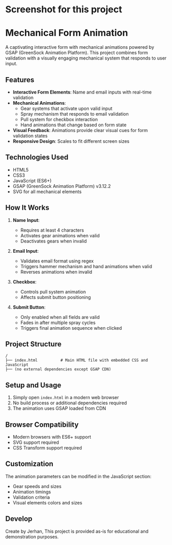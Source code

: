 # Screenshot for this project


# Mechanical Form Animation

A captivating interactive form with mechanical animations powered by GSAP (GreenSock Animation Platform). This project combines form validation with a visually engaging mechanical system that responds to user input.

## Features

- **Interactive Form Elements**: Name and email inputs with real-time validation
- **Mechanical Animations**: 
  - Gear systems that activate upon valid input
  - Spray mechanism that responds to email validation
  - Pull system for checkbox interaction
  - Hand animations that change based on form state
- **Visual Feedback**: Animations provide clear visual cues for form validation states
- **Responsive Design**: Scales to fit different screen sizes

## Technologies Used

- HTML5
- CSS3
- JavaScript (ES6+)
- GSAP (GreenSock Animation Platform) v3.12.2
- SVG for all mechanical elements

## How It Works

1. **Name Input**: 
   - Requires at least 4 characters
   - Activates gear animations when valid
   - Deactivates gears when invalid

2. **Email Input**:
   - Validates email format using regex
   - Triggers hammer mechanism and hand animations when valid
   - Reverses animations when invalid

3. **Checkbox**:
   - Controls pull system animation
   - Affects submit button positioning

4. **Submit Button**:
   - Only enabled when all fields are valid
   - Fades in after multiple spray cycles
   - Triggers final animation sequence when clicked

## Project Structure

```
/
├── index.html          # Main HTML file with embedded CSS and JavaScript
├── (no external dependencies except GSAP CDN)
```

## Setup and Usage

1. Simply open `index.html` in a modern web browser
2. No build process or additional dependencies required
3. The animation uses GSAP loaded from CDN

## Browser Compatibility

- Modern browsers with ES6+ support
- SVG support required
- CSS Transform support required

## Customization

The animation parameters can be modified in the JavaScript section:
- Gear speeds and sizes
- Animation timings
- Validation criteria
- Visual elements colors and sizes

## Develop

Create by Jerhan, This project is provided as-is for educational and demonstration purposes.